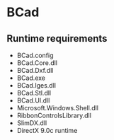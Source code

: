 BCad
====

Runtime requirements
--------------------
* BCad.config
* BCad.Core.dll
* BCad.Dxf.dll
* BCad.exe
* BCad.Iges.dll
* BCad.Stl.dll
* BCad.UI.dll
* Microsoft.Windows.Shell.dll
* RibbonControlsLibrary.dll
* SlimDX.dll
* DirectX 9.0c runtime
